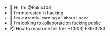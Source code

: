 - 👋 Hi, I’m @Rakib403
- 👀 I’m interested in hacking
- 🌱 I’m currently learning all about i need
- 💞️ I’m looking to collaborate on fucking public
- 📫 How to reach me toll free ‪+1(903) 689-3283‬


